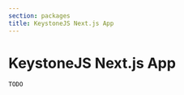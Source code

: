 ```yaml
---
section: packages
title: KeystoneJS Next.js App
---
```


# KeystoneJS Next.js App

```DOCS_TODO
TODO
```
